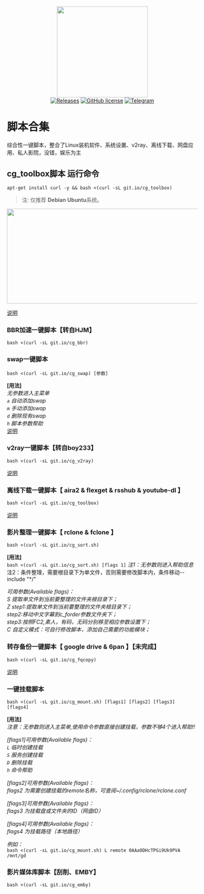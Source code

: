 # 
<p align="center">
<img src="https://github.com/cgkings/script-store/raw/master/logo.jpg" height="240" width="240"/><br/>
<a href="https://git.io/cg_toolbox" title="GitHub All Releases"><img alt="Releases" src="https://img.shields.io/github/downloads/ronggang/PT-Plugin-Plus/total.svg?label=Downloads"></a>
<a href="https://github.com/cgkings/script-store/raw/master/LICENSE" title="GitHub license"><img src="https://img.shields.io/github/license/ronggang/PT-Plugin-Plus.svg?label=License" alt="GitHub license"/></a>
<a href="https://t.me/Curly_Mouse"><img src="https://img.shields.io/badge/Telegram-Chat-blue.svg?logo=telegram" alt="Telegram"/></a>
</p>

# 脚本合集

综合性一键脚本，整合了Linux装机软件、系统设置、v2ray、离线下载、网盘应用、私人影院，没错，娱乐为主

## cg_toolbox脚本 运行命令
```
apt-get install curl -y && bash <(curl -sL git.io/cg_toolbox)
```
> 注: 仅推荐 **Debian** **Ubuntu**系统。

<img src="https://github.com/cgkings/script-store/raw/master/image/toolbox_startmenu.jpg" height="250" width="800"/>





[说明]()
### BBR加速一键脚本【转自HJM】
```
bash <(curl -sL git.io/cg_bbr)
```

### swap一键脚本
```
bash <(curl -sL git.io/cg_swap) [参数]
```
**[用法]**<br>
*无参数进入主菜单*<br>
*`a` 自动添加swap*<br>
*`m` 手动添加swap*<br>
*`d` 删除现有swap*<br>
*`h` 脚本参数帮助*<br>
[说明](github.com/cgkings/script-store/blob/master/Instruction/swap.md)

### v2ray一键脚本【转自boy233】
```
bash <(curl -sL git.io/cg_v2ray)
```
[说明](github.com/cgkings/v2ray/blob/master/README.md)

### 离线下载一键脚本【 aira2 & flexget & rsshub & youtube-dl 】
```
bash <(curl -sL git.io/cg_toolbox)
```
[说明]()
### 影片整理一键脚本【 rclone & fclone 】
```
bash <(curl -sL git.io/cg_sort.sh)
```
**[用法]**<br>
  `bash <(curl -sL git.io/cg_sort.sh) [flags 1]`
  *注1：无参数则进入帮助信息*<br>
   注2：条件整理，需要根目录下为单文件，否则需要修改脚本内，条件移动--include "\*/" <br>

*可用参数(Available flags)：*<br>
  *S  提取单文件到当前要整理的文件夹根目录下；*<br>
  *Z  step1:提取单文件到当前要整理的文件夹根目录下；*<br>
     *step2:移动中文字幕到c_forder参数文件夹下；*<br>
     *step3:按照FC2,素人，有码，无码分别移至相应参数设置下；*<br>
  *C  自定义模式：可自行修改脚本，添加自己需要的功能模块；*<br>

### 转存备份一键脚本【 google drive & 6pan 】【未完成】
```
bash <(curl -sL git.io/cg_fqcopy)
```
[说明]()

### 一键挂载脚本
```
bash <(curl -sL git.io/cg_mount.sh) [flags1] [flags2] [flags3] [flags4]
```
**[用法]**<br>
*注意：无参数则进入主菜单,使用命令参数直接创建挂载，参数不够4个进入帮助!!*<br>

*[flags1]可用参数(Available flags)：*<br>
*`L`  临时创建挂载*<br>
*`S`  服务创建挂载*<br>
*`D`  删除挂载*<br>
*`h`  命令帮助* <br>  

*[flags2]可用参数(Available flags)：*<br>
*flags2 为需要创建挂载的remote名称，可查阅~/.config/rclone/rclone.conf*<br>

*[flags3]可用参数(Available flags)：*<br>
*flags3 为挂载盘或文件夹的ID（网盘ID）*<br>

*[flags4]可用参数(Available flags)：*<br>
*flags4 为挂载路径（本地路径）*<br>
  
*例如：*<br>
`bash <(curl -sL git.io/cg_mount.sh) L remote 0AAa0DHcTPGi9Uk9PVA /mnt/gd`

### 影片媒体库脚本【刮削、EMBY】
```
bash <(curl -sL git.io/cg_emby)
```

